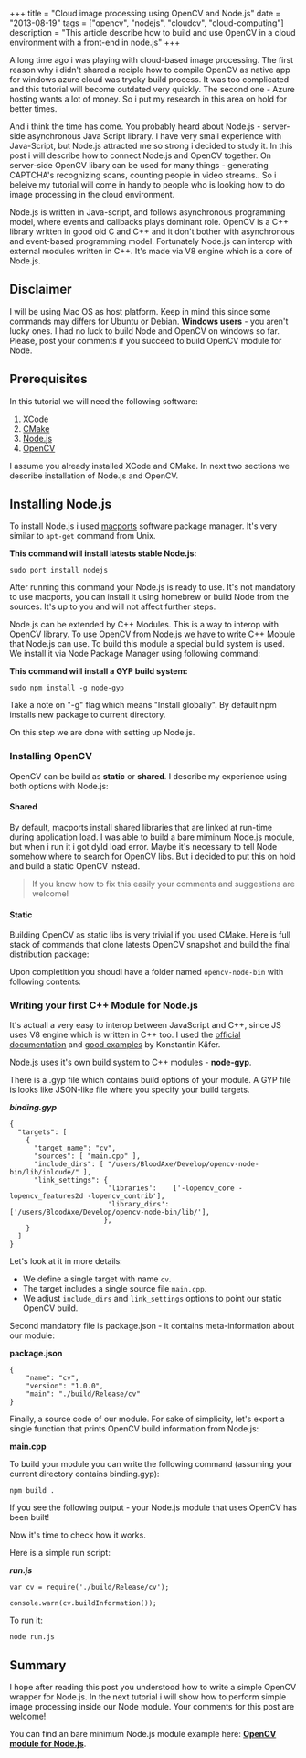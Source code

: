 +++
title =  "Cloud image processing using OpenCV and Node.js"
date = "2013-08-19"
tags =  ["opencv", "nodejs", "cloudcv", "cloud-computing"]
description = "This article describe how to build and use OpenCV in a cloud environment with a front-end in node.js"
+++

A long time ago i was playing with cloud-based image processing. The first reason why i didn't shared a reciple how to compile OpenCV as native app for windows azure cloud was trycky build process. It was too complicated and this tutorial will become outdated very quickly. The second one - Azure hosting wants a lot of money. So i put my research in this area on hold for better times.

And i think the time has come. You probably heard about Node.js - server-side asynchronous Java Script library. I have very small experience with Java-Script, but Node.js attracted me so strong i decided to study it. In this post i will describe how to connect Node.js and OpenCV together. On server-side OpenCV libary can be used for many things - generating CAPTCHA's recognizing scans, counting people in video streams.. So i beleive my tutorial will come in handy to people who is looking how to do image processing in the cloud environment.

Node.js is written in Java-script, and follows asynchronous programming model, where events and callbacks plays dominant role. OpenCV is a C++ library written in good old C and C++ and it don't bother with asynchronous and event-based programming model. Fortunately Node.js can interop with external modules written in C++. It's made via V8 engine which is a core of Node.js.

<span class="more"></span>

## Disclaimer

I will be using Mac OS as host platform. Keep in mind this since some commands may differs for Ubuntu or Debian. **Windows users** \- you aren't lucky ones. I had no luck to build Node and OpenCV on windows so far. Please, post your comments if you succeed to build OpenCV module for Node.

## Prerequisites

In this tutorial we will need the following software:

  1. [XCode][1]
  2. [CMake][2]
  3. [Node.js][3]
  4. [OpenCV][4]

I assume you already installed XCode and CMake. In next two sections we describe installation of Node.js and OpenCV.

## Installing Node.js

To install Node.js i used [macports][5] software package manager. It's very similar to `apt-get` command from Unix.

**This command will install latests stable Node.js:**
    
    
    sudo port install nodejs
    

After running this command your Node.js is ready to use. It's not mandatory to use macports, you can install it using homebrew or build Node from the sources. It's up to you and will not affect further steps.

Node.js can be extended by C++ Modules. This is a way to interop with OpenCV library. To use OpenCV from Node.js we have to write C++ Mobule that Node.js can use. To build this module a special build system is used. We install it via Node Package Manager using following command:

**This command will install a GYP build system:**
    
    
    sudo npm install -g node-gyp
    

Take a note on "-g" flag which means "Install globally". By default npm installs new package to current directory.

On this step we are done with setting up Node.js.

### Installing OpenCV

OpenCV can be build as **static** or **shared**. I describe my experience using both options with Node.js:

#### Shared

By default, macports install shared libraries that are linked at run-time during application load. I was able to build a bare miminum Node.js module, but when i run it i got dyld load error. Maybe it's necessary to tell Node somehow where to search for OpenCV libs. But i decided to put this on hold and build a static OpenCV instead.

> If you know how to fix this easily your comments and suggestions are welcome!

#### Static

Building OpenCV as static libs is very trivial if you used CMake. Here is full stack of commands that clone latests OpenCV snapshot and build the final distribution package:

Upon completition you shoudl have a folder named `opencv-node-bin` with following contents:

### Writing your first C++ Module for Node.js

It's actuall a very easy to interop between JavaScript and C++, since JS uses V8 engine which is written in C++ too. I used the [official documentation][6] and [good examples][7] by Konstantin Käfer.

Node.js uses it's own build system to C++ modules - **node-gyp**.

There is a .gyp file which contains build options of your module. A GYP file is looks like JSON-like file where you specify your build targets.

**_binding.gyp_**
    
    
    {
      "targets": [
        {
          "target_name": "cv",
          "sources": [ "main.cpp" ],
          "include_dirs": [ "/users/BloodAxe/Develop/opencv-node-bin/lib/inlcude/" ],  
          "link_settings": {
                            'libraries':    ['-lopencv_core -lopencv_features2d -lopencv_contrib'],
                            'library_dirs': ['/users/BloodAxe/Develop/opencv-node-bin/lib/'],
                           },
        }
      ]
    }
    

Let's look at it in more details:

  * We define a single target with name `cv`.
  * The target includes a single source file `main.cpp`.
  * We adjust `include_dirs` and `link_settings` options to point our static OpenCV build.

Second mandatory file is package.json - it contains meta-information about our module:

**package.json**
    
    
    {
        "name": "cv",
        "version": "1.0.0",
        "main": "./build/Release/cv"
    }
    

Finally, a source code of our module. For sake of simplicity, let's export a single function that prints OpenCV build information from Node.js:

**main.cpp**

To build your module you can write the following command (assuming your current directory contains binding.gyp):
    
    
    npm build .
    

If you see the following output - your Node.js module that uses OpenCV has been built!

Now it's time to check how it works.

Here is a simple run script:

**_run.js_**
    
    
    var cv = require('./build/Release/cv');
    
    console.warn(cv.buildInformation());
    

To run it:
    
    
    node run.js
    

## Summary

I hope after reading this post you understood how to write a simple OpenCV wrapper for Node.js. In the next tutorial i will show how to perform simple image processing inside our Node module. Your comments for this post are welcome!

You can find an bare minimum Node.js module example here: **[OpenCV module for Node.js][8]**.

   [1]: https://developer.apple.com/xcode/
   [2]: http://www.cmake.org/
   [3]: http://nodejs.org
   [4]: http://opencv.org
   [5]: http://www.macports.org/
   [6]: http://nodejs.org/api/addons.html
   [7]: https://github.com/kkaefer/node-cpp-modules
   [8]: https://github.com/BloodAxe/CloudCV/tree/bare-minimum


